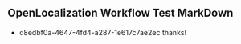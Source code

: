 ## OpenLocalization Workflow Test MarkDown
* c8edbf0a-4647-4fd4-a287-1e617c7ae2ec thanks!

<!--HONumber=Jul16_HO2-->


